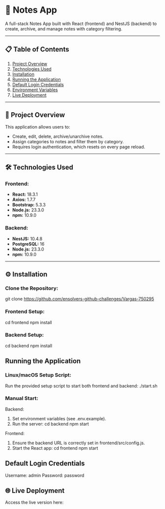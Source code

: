 # 📒 Notes App

A full-stack Notes App built with React (frontend) and NestJS (backend) to create, archive, and manage notes with category filtering.

---

## 📋 Table of Contents
1. [Project Overview](#project-overview)
2. [Technologies Used](#technologies-used)
3. [Installation](#installation)
4. [Running the Application](#running-the-application)
5. [Default Login Credentials](#default-login-credentials)
6. [Environment Variables](#environment-variables)
7. [Live Deployment](#live-deployment)
---

## 📝 Project Overview
This application allows users to:
- Create, edit, delete, archive/unarchive notes.
- Assign categories to notes and filter them by category.
- Requires login authentication, which resets on every page reload.

---

## 🛠️ Technologies Used

### Frontend:
- **React:** 18.3.1
- **Axios:** 1.7.7
- **Bootstrap:** 5.3.3
- **Node.js:** 23.3.0
- **npm:** 10.9.0

### Backend:
- **NestJS:** 10.4.8
- **PostgreSQL:** 16
- **Node.js:** 23.3.0
- **npm:** 10.9.0

---

## ⚙️ Installation

### Clone the Repository:
git clone https://github.com/ensolvers-github-challenges/Vargas-750295

### Frontend Setup:
cd frontend
npm install

### Backend Setup:
cd backend
npm install

## Running the Application
### Linux/macOS Setup Script:
Run the provided setup script to start both frontend and backend:
./start.sh

### Manual Start:
Backend:
1. Set environment variables (see .env.example).
2. Run the server:
cd backend
npm start

Frontend:
1. Ensure the backend URL is correctly set in frontend/src/config.js.
2. Start the React app:
cd frontend
npm start

## Default Login Credentials
Username: admin
Password: password

## 🌐 Live Deployment
Access the live version here: 